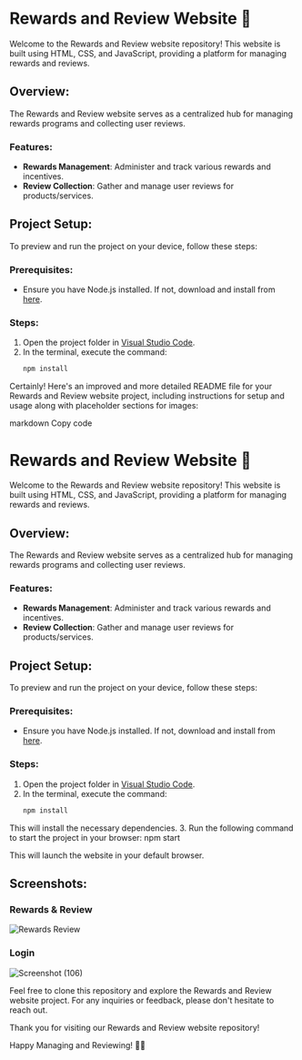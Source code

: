 # Rewards and Review Website 🌟

Welcome to the Rewards and Review website repository! This website is built using HTML, CSS, and JavaScript, providing a platform for managing rewards and reviews.

## Overview:
The Rewards and Review website serves as a centralized hub for managing rewards programs and collecting user reviews.

### Features:
- **Rewards Management**: Administer and track various rewards and incentives.
- **Review Collection**: Gather and manage user reviews for products/services.

## Project Setup:
To preview and run the project on your device, follow these steps:

### Prerequisites:
- Ensure you have Node.js installed. If not, download and install from [here](https://nodejs.org/en/download/).

### Steps:
1. Open the project folder in [Visual Studio Code](https://code.visualstudio.com/download).
2. In the terminal, execute the command:
   ```bash
   npm install

Certainly! Here's an improved and more detailed README file for your Rewards and Review website project, including instructions for setup and usage along with placeholder sections for images:

markdown
Copy code
# Rewards and Review Website 🌟

Welcome to the Rewards and Review website repository! This website is built using HTML, CSS, and JavaScript, providing a platform for managing rewards and reviews.

## Overview:
The Rewards and Review website serves as a centralized hub for managing rewards programs and collecting user reviews.

### Features:
- **Rewards Management**: Administer and track various rewards and incentives.
- **Review Collection**: Gather and manage user reviews for products/services.

## Project Setup:
To preview and run the project on your device, follow these steps:

### Prerequisites:
- Ensure you have Node.js installed. If not, download and install from [here](https://nodejs.org/en/download/).

### Steps:
1. Open the project folder in [Visual Studio Code](https://code.visualstudio.com/download).
2. In the terminal, execute the command:
   ```bash
   npm install
This will install the necessary dependencies.
3. Run the following command to start the project in your browser:
npm start

This will launch the website in your default browser.

## Screenshots:
### Rewards & Review

![Rewards   Review](https://github.com/prachinayakal/Rewards-Review/assets/121372605/d2296229-08f5-4b33-8aed-bb308d5f3f3c)

### Login

![Screenshot (106)](https://github.com/prachinayakal/Rewards-Review/assets/121372605/88517181-c4fa-44dd-8890-af792651706c)


Feel free to clone this repository and explore the Rewards and Review website project. For any inquiries or feedback, please don't hesitate to reach out.

Thank you for visiting our Rewards and Review website repository!

Happy Managing and Reviewing! 🌟✨
